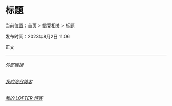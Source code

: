 # 标题

当前位置：[首页](index.md) > [信竞相关](oi.md) > [标题](oi-x.md)

发布时间：2023年8月2日 11:06

正文

---
###### 外部链接
###### [我的洛谷博客](https://muhyih.blog.luogu.org/)
###### [我的 LOFTER 博客](https://seven-celsius-sunny.lofter.com/)
